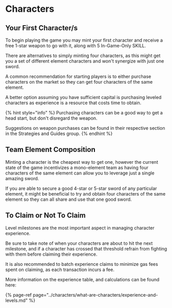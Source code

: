# Characters

## Your First Character/s

To begin playing the game you may mint your first character and receive a free 1-star weapon to go with it, along with 5 In-Game-Only SKILL.

There are alternatives to simply minting four characters, as this might get you a set of different element characters and won't synergize with just one sword.

A common recommendation for starting players is to either purchase characters on the market so they can get four characters of the same element. 

A better option assuming you have sufficient capital is purchasing leveled characters as experience is a resource that costs time to obtain.

{% hint style="info" %}
Purchasing characters can be a good way to get a head start, but don't disregard the weapon.

Suggestions on weapon purchases can be found in their respective section in the Strategies and Guides group.
{% endhint %}

## Team Element Composition

Minting a character is the cheapest way to get one, however the current state of the game incentivizes a mono-element team as having four characters of the same element can allow you to leverage just a single amazing sword.

If you are able to secure a good 4-star or 5-star sword of any particular element, it might be beneficial to try and obtain four characters of the same element so they can all share and use that one good sword.

## To Claim or Not To Claim

Level milestones are the most important aspect in managing character experience.

Be sure to take note of when your characters are about to hit the next milestone, and if a character has crossed that threshold refrain from fighting with them before claiming their experience.

It is also recommended to batch experience claims to minimize gas fees spent on claiming, as each transaction incurs a fee.

More information on the experience table, and calculations can be found here:

{% page-ref page="../characters/what-are-characters/experience-and-levels.md" %}

